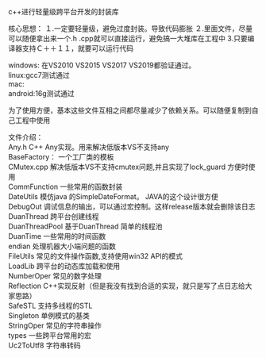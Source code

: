 c++进行轻量级跨平台开发的封装库 

核心思想：
１.一定要轻量级，避免过度封装。导致代码膨胀
２.里面文件，尽量可以随便拿出来一个.h .cpp就可以直接运行，避免搞一大堆库在工程中
3.只要编译器支持Ｃ＋＋１１，就要可以运行代码

windows: 在VS2010 VS2015 VS2017 VS2019都验证通过。     
linux:gcc7测试通过     
mac:      
android:16g测试通过     
    
为了使用方便，基本这些文件互相之间都尽量减少了依赖关系。可以随便复制到自己工程中使用     
     
     
文件介绍：    
Any.h        	C++ Any实现。用来解决低版本VS不支持any      
BaseFactory：	一个工厂类的模板       
CMutex.cpp		解决低版本VS不支持cmutex问题,并且实现了lock_guard 方便时使用      
CommFunction	一些常用的函数封装      
DateUtils		模仿java 的SimpleDateFormat。 JAVA的这个设计很方便     
DebugOut		调试信息的输出，可以通过宏控制。这样release版本就会删除该日志     
DuanThread		跨平台创建线程     
DuanThreadPool	基于DuanThread 简单的线程池     
DuanTime		一些常用的时间函数     
endian			处理机器大小端问题的函数      
FileUtils		常见的文件操作函数,支持使用win32 API的模式     
LoadLib			跨平台的动态库加载和使用     
NumberOper		常见的数字处理     
Reflection		C++实现反射（但是我没有找到合适的实现，就只是写了点日志给大家思路）     
SafeSTL			支持多线程的STL      
Singleton		单例模式的基类       
StringOper		常见的字符串操作      
types			一些跨平台常用的宏      
Uc2ToUtf8		 字符串转码      
      
